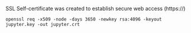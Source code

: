 SSL Self-certificate was created to establish secure web access (https://)
```
openssl req -x509 -node -days 3650 -newkey rsa:4096 -keyout jupyter.key -out jupyter.crt
```
